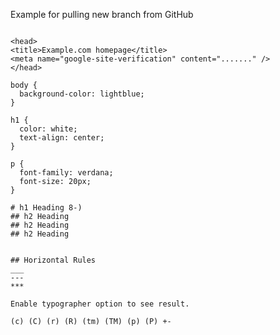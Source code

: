 Example for pulling new branch from GitHub

```html=

<head>
<title>Example.com homepage</title>
<meta name="google-site-verification" content="......." />
</head>

```

```css=
body {
  background-color: lightblue;
}

h1 {
  color: white;
  text-align: center;
}

p {
  font-family: verdana;
  font-size: 20px;
}
```

```markdown=
# h1 Heading 8-)
## h2 Heading
## h2 Heading
## h2 Heading


## Horizontal Rules
___
---
***

Enable typographer option to see result.

(c) (C) (r) (R) (tm) (TM) (p) (P) +-


```
